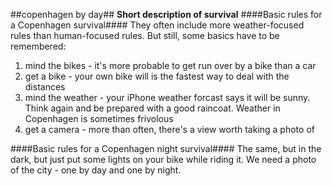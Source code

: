 ##copenhagen by day##
**Short description of survival**
####Basic rules for a Copenhagen survival####
They often include more weather-focused rules than human-focused rules. But still, some basics have to be remembered:
<ol>
<li>mind the bikes - it's more probable to get run over by a bike than a car</li>
<li>get a bike - your own bike will is the fastest way to deal with the distances</li>
<li>mind the weather - your iPhone weather forcast says it will be sunny. Think again and be prepared with a good raincoat. Weather in Copenhagen is sometimes frivolous</li>
<li>get a camera - more than often, there's a view worth taking a photo of</li>
  </ol>


####Basic rules for a Copenhagen night survival####
The same, but in the dark, but just put some lights on your bike while riding it.
We need a photo of the city - one by day and one by night.
